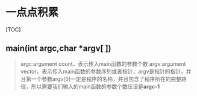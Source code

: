 # 一点点积累

[TOC]

## main(int argc,char \*argv[ ])
> argc:argument count，表示传入main函数的参数个数
> argv:argument vector，表示传入main函数的参数序列或者指针，argv是指针的指针，并且第一个参数argv[0]一定是程序的名称，并且包含了程序所在的完整路径，所以需要我们输入的main函数的参数个数应该是**argc-1**



